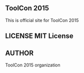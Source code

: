 ## ToolCon 2015
This is official site for ToolCon 2015
## LICENSE MIT License
## AUTHOR
ToolCon 2015 organization
